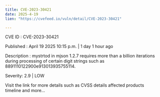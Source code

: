 ```yaml
---
title: CVE-2023-30421
date: 2025-4-19
lien: "https://cvefeed.io/vuln/detail/CVE-2023-30421"

---
```


CVE ID : CVE-2023-30421

Published :  April 19
2025
10:15 p.m. | 1 day
1 hour ago

Description : mystrtod in mjson 1.2.7 requires more than a billion iterations during processing of certain digit strings such as 8891110122900e913013935755114.

Severity: 2.9 | LOW

Visit the link for more details
such as CVSS details
affected products
timeline
and more...
